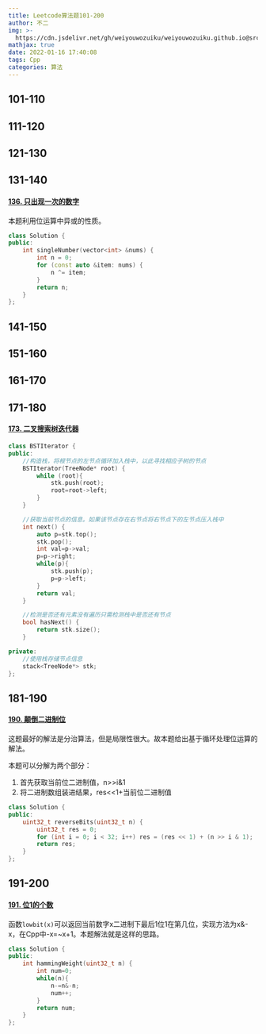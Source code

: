 ```yaml
---
title: Leetcode算法题101-200
author: 不二
img: >-
  https://cdn.jsdelivr.net/gh/weiyouwozuiku/weiyouwozuiku.github.io@src/source/_posts/PageImg/算法/Leetcode算法题101-200.jpeg
mathjax: true
date: 2022-01-16 17:40:08
tags: Cpp
categories: 算法
---
```


## 101-110

## 111-120

## 121-130

## 131-140

#### [136. 只出现一次的数字](https://leetcode-cn.com/problems/single-number/)

本题利用位运算中异或的性质。

```cpp
class Solution {
public:
    int singleNumber(vector<int> &nums) {
        int n = 0;
        for (const auto &item: nums) {
            n ^= item;
        }
        return n;
    }
};
```



## 141-150
## 151-160
## 161-170
## 171-180

#### [173. 二叉搜索树迭代器](https://leetcode-cn.com/problems/binary-search-tree-iterator/)

```cpp
class BSTIterator {
public:
    //构造栈，将根节点的左节点循环加入栈中，以此寻找相应子树的节点
    BSTIterator(TreeNode* root) {
        while (root){
            stk.push(root);
            root=root->left;
        }
    }

    //获取当前节点的信息。如果该节点存在右节点将右节点下的左节点压入栈中
    int next() {
        auto p=stk.top();
        stk.pop();
        int val=p->val;
        p=p->right;
        while(p){
            stk.push(p);
            p=p->left;
        }
        return val;
    }

    //检测是否还有元素没有遍历只需检测栈中是否还有节点
    bool hasNext() {
        return stk.size();
    }

private:
    //使用栈存储节点信息
    stack<TreeNode*> stk;
};
```

## 181-190

#### [190. 颠倒二进制位](https://leetcode-cn.com/problems/reverse-bits/)

这题最好的解法是分治算法，但是局限性很大。故本题给出基于循环处理位运算的解法。

本题可以分解为两个部分：

1. 首先获取当前位二进制值，n>>i&1
2. 将二进制数组装进结果，res<<1+当前位二进制值

```cpp
class Solution {
public:
    uint32_t reverseBits(uint32_t n) {
        uint32_t res = 0;
        for (int i = 0; i < 32; i++) res = (res << 1) + (n >> i & 1);
        return res;
    }
};
```



## 191-200

#### [191. 位1的个数](https://leetcode-cn.com/problems/number-of-1-bits/)

 函数`lowbit(x)`可以返回当前数字x二进制下最后1位1在第几位，实现方法为x&-x，在Cpp中-x=~x+1。本题解法就是这样的思路。

```cpp
class Solution {
public:
    int hammingWeight(uint32_t n) {
        int num=0;
        while(n){
            n-=n&-n;
            num++;
        }
        return num;
    }
};
```

